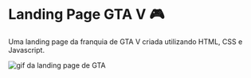 # Landing Page GTA V 🎮
Uma landing page da franquia de GTA V criada utilizando HTML, CSS e Javascript.

<img src="./src/imagens/tela.gif" alt="gif da landing page de GTA">